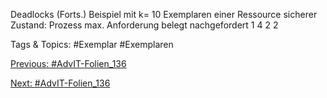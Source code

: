 Deadlocks (Forts.)
Beispiel mit k= 10 Exemplaren einer Ressource
sicherer Zustand:
Prozess max. Anforderung belegt nachgefordert
1 4 2 2

   Tags & Topics:
   #Exemplar
   #Exemplaren

[Previous: #AdvIT-Folien_136](AdvIT-Folien_136.md)

[Next: #AdvIT-Folien_136](AdvIT-Folien_136.md)